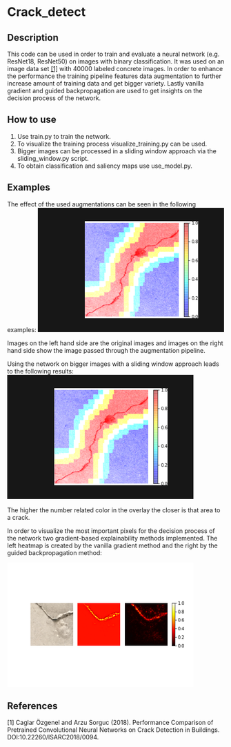 # Crack_detect

## Description

This code can be used in order to train and evaluate a neural network
(e.g. ResNet18, ResNet50) on images with binary classification. It was used on
an image data set [[1]](#1) with 40000 labeled concrete images.
In order to enhance the performance the training pipeline features data
augmentation to further increase amount of training data and get bigger variety.
Lastly vanilla gradient and guided backpropagation are used to get insights on
the decision process of the network.

## How to use

1. Use train.py to train the network.
2. To visualize the training process visualize_training.py can be used.
3. Bigger images can be processed in a sliding window approach via the
sliding_window.py script.
4. To obtain classification and saliency maps use use_model.py.

## Examples

The effect of the used augmentations can be seen in the following examples:
![alt text](./examples/sw.gif)

Images on the left hand side are the original images and images on the right
hand side show the image passed through the augmentation pipeline.

Using the network on bigger images with a sliding window approach leads to the
following results:
![alt text](./examples/sw.gif)

The higher the number related color in the overlay the closer is that area to a crack.

In order to visualize the most important pixels for the decision process of the network two gradient-based explainability methods implemented. The left heatmap is created by the vanilla gradient method and the right by the guided backpropagation method:

![alt text](./examples/saliency.gif)

## References
<a id="1">[1]</a>
Caglar Özgenel and Arzu Sorguc (2018).
Performance Comparison of Pretrained Convolutional Neural Networks on Crack Detection in Buildings.
DOI:10.22260/ISARC2018/0094.
